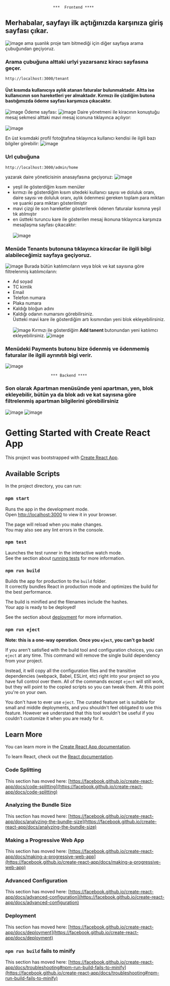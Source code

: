                          ***  Frontend ****
## Merhabalar, sayfayı ilk açtığınızda karşınıza giriş sayfası çıkar.
![image](images/4.png)
ama şuanlık proje tam bitmediği için diğer sayfaya arama çubuğundan geçiyoruz.
### Arama çubuğuna alttaki urlyi yazarsanız kiracı sayfasına geçer.
```
http://localhost:3000/tenant
```
 #### Üst kısımda kullanıcıya aylık atanan faturalar bulunmaktadır. Altta ise kullanıcının son hareketleri yer almaktadır. Kırmızı ile çizdiğim butona bastığımızda ödeme sayfası karşımıza çıkacaktır.
![image](images/1.png)
Ödeme sayfası:
![image](images/2.png)
Daire yönetmeni ile kiracının konuştuğu mesaj sekmesi alttaki mavi mesaj iconuna tıklayınca açılıyor:<br><br>
![image](images/3.png)

En üst kısımdaki profil fotoğtafına tıklayınca kullanıcı kendisi ile ilgili bazı bilgiler görebilir:
![image](images/13.png)
### Url çubuğuna 

```
http://localhost:3000/admin/home
```
yazarak daire yöneticisinin anasayfasına geçiyoruz:
![image](images/5.png)
* yeşil ile gösterdiğim kısım menüler
* kırmızı ile gösterdiğim kısım sitedeki kullanıcı sayısı ve doluluk oranı, daire sayısı ve doluluk oranı, aylık ödenmesi gereken toplam para miktarı ve şuanki para miktarı gösterilmiştir
* mavi çizgi ile son hareketler gösterilerek ödenen faturalar kısmına yeşil tık atılmıştır
* en üstteki turuncu kare ile gösterilen mesaj ikonuna tıklayınca karşınıza mesajlaşma sayfası çıkacaktır:<br><br>
![image](images/6.png)
### Menüde <strong>Tenants</strong> butonuna tıklayınca kiracılar ile ilgili bilgi alabileceğimiz sayfaya geçiyoruz.
![image](images/7.png)
Burada bütün katılımcıların veya blok ve kat sayısına göre filtrelenmiş katılımcıların:
* Ad soyad
* TC kimlik
* Email
* Telefon numara
* Plaka numara
* Kaldığı bloğun adını
* Kaldığı odanın numarsını
görebilirsiniz.
<br> Üstteki mavi kare ile gösterdiğim artı kısmından yeni blok ekleyebilirsiniz.<br><br>
![image](images/8.png)
Kırmızı ile gösterdiğim <strong> Add tanent </strong> butonundan yeni katılımcı ekleyebilirsiniz.
![image](images/9.png)
### Menüdeki <strong>Payments</strong> butonu bize ödenmiş ve ödenmemiş faturalar ile ilgili ayrınıtılı bigi verir.
![image](images/10.png)

                        *** Backend ****
### Son olarak <strong> Apartman </strong> menüsünde yeni apartman, yen, blok ekleyebilir, bütün ya da blok adı ve kat sayısına göre filtrelenmiş apartman bilgilerini görebilirsiniz
![image](images/11.png)
![image](images/12.png)

# Getting Started with Create React App

This project was bootstrapped with [Create React App](https://github.com/facebook/create-react-app).

## Available Scripts

In the project directory, you can run:

### `npm start`

Runs the app in the development mode.\
Open [http://localhost:3000](http://localhost:3000) to view it in your browser.

The page will reload when you make changes.\
You may also see any lint errors in the console.

### `npm test`

Launches the test runner in the interactive watch mode.\
See the section about [running tests](https://facebook.github.io/create-react-app/docs/running-tests) for more information.

### `npm run build`

Builds the app for production to the `build` folder.\
It correctly bundles React in production mode and optimizes the build for the best performance.

The build is minified and the filenames include the hashes.\
Your app is ready to be deployed!

See the section about [deployment](https://facebook.github.io/create-react-app/docs/deployment) for more information.

### `npm run eject`

**Note: this is a one-way operation. Once you `eject`, you can't go back!**

If you aren't satisfied with the build tool and configuration choices, you can `eject` at any time. This command will remove the single build dependency from your project.

Instead, it will copy all the configuration files and the transitive dependencies (webpack, Babel, ESLint, etc) right into your project so you have full control over them. All of the commands except `eject` will still work, but they will point to the copied scripts so you can tweak them. At this point you're on your own.

You don't have to ever use `eject`. The curated feature set is suitable for small and middle deployments, and you shouldn't feel obligated to use this feature. However we understand that this tool wouldn't be useful if you couldn't customize it when you are ready for it.

## Learn More

You can learn more in the [Create React App documentation](https://facebook.github.io/create-react-app/docs/getting-started).

To learn React, check out the [React documentation](https://reactjs.org/).

### Code Splitting

This section has moved here: [https://facebook.github.io/create-react-app/docs/code-splitting](https://facebook.github.io/create-react-app/docs/code-splitting)

### Analyzing the Bundle Size

This section has moved here: [https://facebook.github.io/create-react-app/docs/analyzing-the-bundle-size](https://facebook.github.io/create-react-app/docs/analyzing-the-bundle-size)

### Making a Progressive Web App

This section has moved here: [https://facebook.github.io/create-react-app/docs/making-a-progressive-web-app](https://facebook.github.io/create-react-app/docs/making-a-progressive-web-app)

### Advanced Configuration

This section has moved here: [https://facebook.github.io/create-react-app/docs/advanced-configuration](https://facebook.github.io/create-react-app/docs/advanced-configuration)

### Deployment

This section has moved here: [https://facebook.github.io/create-react-app/docs/deployment](https://facebook.github.io/create-react-app/docs/deployment)

### `npm run build` fails to minify

This section has moved here: [https://facebook.github.io/create-react-app/docs/troubleshooting#npm-run-build-fails-to-minify](https://facebook.github.io/create-react-app/docs/troubleshooting#npm-run-build-fails-to-minify)
